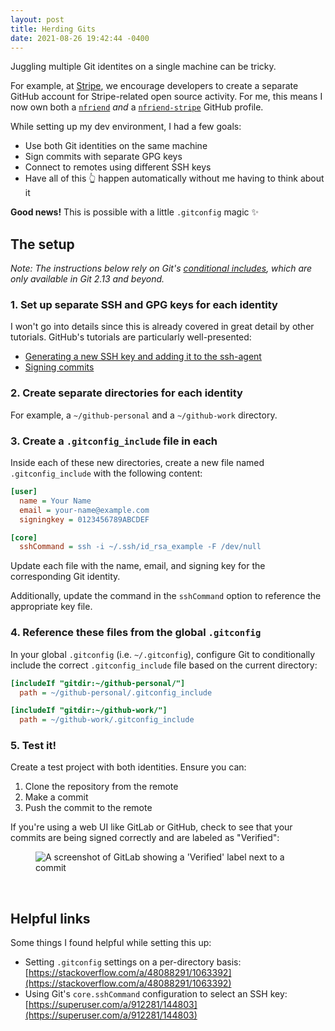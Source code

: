 ```yaml
---
layout: post
title: Herding Gits
date: 2021-08-26 19:42:44 -0400
---
```


Juggling multiple Git identites on a single machine can be tricky.

<!-- TODO: image here -->
<!-- (Also add image as article's image in frontmatter) -->

For example, at [Stripe](https://stripe.com/), we encourage developers to create
a separate GitHub account for Stripe-related open source activity. For me, this
means I now own both a [`nfriend`](https://github.com/nfriend/) _and_ a
[`nfriend-stripe`](https://github.com/nfriend-stripe/) GitHub profile.

While setting up my dev environment, I had a few goals:

- Use both Git identities on the same machine
- Sign commits with separate GPG keys
- Connect to remotes using different SSH keys
- Have all of this 👆 happen automatically without me having to think about it

**Good news!** This is possible with a little `.gitconfig` magic ✨

## The setup

_Note: The instructions below rely on Git's [conditional
includes](https://git-scm.com/docs/git-config#_conditional_includes), which are
only available in Git 2.13 and beyond._

### 1. Set up separate SSH and GPG keys for each identity

I won't go into details since this is already covered in great detail by other
tutorials. GitHub's tutorials are particularly well-presented:

- [Generating a new SSH key and adding it to the
  ssh-agent](https://docs.github.com/en/github/authenticating-to-github/connecting-to-github-with-ssh/generating-a-new-ssh-key-and-adding-it-to-the-ssh-agent)
- [Signing
  commits](https://docs.github.com/en/github/authenticating-to-github/managing-commit-signature-verification/signing-commits)

### 2. Create separate directories for each identity

For example, a `~/github-personal` and a `~/github-work` directory.

### 3. Create a `.gitconfig_include` file in each

Inside each of these new directories, create a new file named
`.gitconfig_include` with the following content:

```ini
[user]
  name = Your Name
  email = your-name@example.com
  signingkey = 0123456789ABCDEF

[core]
  sshCommand = ssh -i ~/.ssh/id_rsa_example -F /dev/null
```

Update each file with the name, email, and signing key for the corresponding Git
identity.

Additionally, update the command in the `sshCommand` option to reference the
appropriate key file.

### 4. Reference these files from the global `.gitconfig`

In your global `.gitconfig` (i.e. `~/.gitconfig`), configure Git to
conditionally include the correct `.gitconfig_include` file based on the current
directory:

```ini
[includeIf "gitdir:~/github-personal/"]
  path = ~/github-personal/.gitconfig_include

[includeIf "gitdir:~/github-work/"]
  path = ~/github-work/.gitconfig_include
```

### 5. Test it!

Create a test project with both identities. Ensure you can:

1. Clone the repository from the remote
1. Make a commit
1. Push the commit to the remote

If you're using a web UI like GitLab or GitHub, check to see that your commits
are being signed correctly and are labeled as "Verified":

<figure>
    <img src="{{ 'assets/img/herding-gits/commit-verified.png' | relative_url }}" alt="A screenshot of GitLab showing a 'Verified' label next to a commit" />
</figure>
<br />

## Helpful links

Some things I found helpful while setting this up:

- Setting `.gitconfig` settings on a per-directory basis:
  [https://stackoverflow.com/a/48088291/1063392](https://stackoverflow.com/a/48088291/1063392)
- Using Git's `core.sshCommand` configuration to select an SSH key:
  [https://superuser.com/a/912281/144803](https://superuser.com/a/912281/144803)
